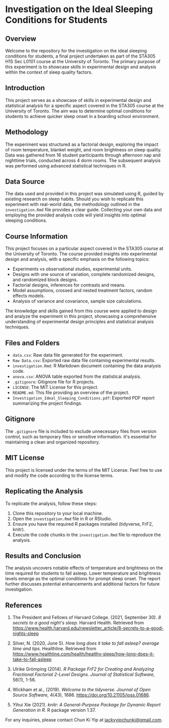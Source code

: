 # Investigation on the Ideal Sleeping Conditions for Students

## Overview

Welcome to the repository for the investigation on the ideal sleeping conditions for students, a final project undertaken as part of the STA305 H1S Sec L0101 course at the University of Toronto. The primary purpose of this experiment is to showcase skills in experimental design and analysis within the context of sleep quality factors.

## Introduction

This project serves as a showcase of skills in experimental design and statistical analysis for a specific aspect covered in the STA305 course at the University of Toronto. The aim was to determine optimal conditions for students to achieve quicker sleep onset in a boarding school environment.

## Methodology

The experiment was structured as a factorial design, exploring the impact of room temperature, blanket weight, and room brightness on sleep quality. Data was gathered from 16 student participants through afternoon nap and nighttime trials, conducted across 4 dorm rooms. The subsequent analysis was performed using advanced statistical techniques in R.

## Data Source

The data used and provided in this project was simulated using R, guided by existing research on sleep habits. Should you wish to replicate this experiment with real-world data, the methodology outlined in the `investigation.Rmd` file provides a clear guide. Collecting your own data and employing the provided analysis code will yield insights into optimal sleeping conditions.

## Course Information

This project focuses on a particular aspect covered in the STA305 course at the University of Toronto. The course provided insights into experimental design and analysis, with a specific emphasis on the following topics:

- Experiments vs observational studies, experimental units.
- Designs with one source of variation, complete randomized designs, and randomized block designs.
- Factorial designs, inferences for contrasts and means.
- Model assumptions, crossed and nested treatment factors, random effects models.
- Analysis of variance and covariance, sample size calculations.

The knowledge and skills gained from this course were applied to design and analyze the experiment in this project, showcasing a comprehensive understanding of experimental design principles and statistical analysis techniques.

## Files and Folders

- `data.csv`: Raw data file generated for the experiment.
- `Raw Data.csv`: Exported raw data file containing experimental results.
- `investigation.Rmd`: R Markdown document containing the data analysis code.
- `anova.csv`: ANOVA table exported from the statistical analysis.
- `.gitignore`: Gitignore file for R projects.
- `LICENSE`: The MIT License for this project.
- `README.md`: This file providing an overview of the project.
- `Investigation_Ideal_Sleeping_Conditions.pdf`: Exported PDF report summarizing the project findings.

## Gitignore

The `.gitignore` file is included to exclude unnecessary files from version control, such as temporary files or sensitive information. It's essential for maintaining a clean and organized repository.

## MIT License

This project is licensed under the terms of the MIT License. Feel free to use and modify the code according to the license terms.

## Replicating the Analysis

To replicate the analysis, follow these steps:

1. Clone this repository to your local machine.
2. Open the `investigation.Rmd` file in R or RStudio.
3. Ensure you have the required R packages installed (tidyverse, FrF2, knitr).
4. Execute the code chunks in the `investigation.Rmd` file to reproduce the analysis.

## Results and Conclusion

The analysis uncovers notable effects of temperature and brightness on the time required for students to fall asleep. Lower temperature and brightness levels emerge as the optimal conditions for prompt sleep onset. The report further discusses potential enhancements and additional factors for future investigation.

## References

1. The President and Fellows of Harvard College. (2021, September 30). *8 secrets to a good night's sleep.* Harvard Health. Retrieved from https://www.health.harvard.edu/newsletter_article/8-secrets-to-a-good-nights-sleep 

2. Silver, N. (2020, June 5). *How long does it take to fall asleep? average time and tips.* Healthline. Retrieved from https://www.healthline.com/health/healthy-sleep/how-long-does-it-take-to-fall-asleep

3. Ulrike Grömping (2014). *R Package FrF2 for Creating and Analyzing Fractional Factorial 2-Level Designs. Journal of Statistical Software,* 56(1), 1-56.

4. Wickham et al., (2019). *Welcome to the tidyverse. Journal of Open Source Software,* 4(43), 1686. https://doi.org/10.21105/joss.01686.

5. Yihui Xie (2021). *knitr: A General-Purpose Package for Dynamic Report Generation in R.* R package version 1.37.

For any inquiries, please contact Chun Ki Yip at [jackyyipchunki@gmail.com](mailto:jackyyipchunki@gmail.com).
